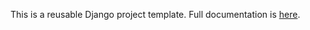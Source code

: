 This is a reusable Django project template. Full documentation is [here](https://mornin-django-layout.readthedocs.org/en/latest/introduction/).
